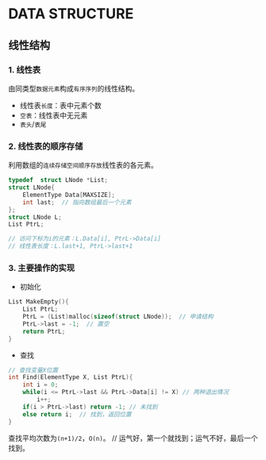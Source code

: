 # DATA STRUCTURE

## 线性结构

### 1. 线性表

由同类型`数据元素`构成`有序序列`的线性结构。

- 线性表`长度`：表中元素个数
- `空表`：线性表中无元素
- `表头`/`表尾`

### 2. 线性表的顺序存储

利用数组的`连续存储空间顺序存放`线性表的各元素。

```c++
typedef  struct LNode *List;
struct LNode{
    ElementType Data[MAXSIZE];
    int last;  // 指向数组最后一个元素
};
struct LNode L;
List PtrL;

// 访问下标为i的元素：L.Data[i], PtrL->Data[i]
// 线性表长度：L.last+1, PtrL->last+1
```

### 3. 主要操作的实现

- 初始化

```c++
List MakeEmpty(){
    List PtrL;
    PtrL = (List)malloc(sizeof(struct LNode));  // 申请结构
    PtrL->last = -1;  // 置空
    return PtrL;
}
```

- 查找

```c++
// 查找变量X位置
int Find(ElementType X, List PtrL){
    int i = 0;
    while(i <= PtrL->last && PtrL->Data[i] != X) // 两种退出情况
        i++;
    if(i > PtrL->last) return -1; // 未找到
    else return i;  // 找到，返回位置
}
```

查找平均次数为`(n+1)/2`，`O(n)`。  // 运气好，第一个就找到；运气不好，最后一个找到。